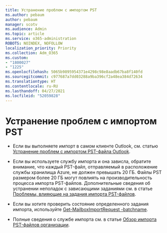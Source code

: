```yaml
---
title: Устранение проблем с импортом PST
ms.author: pebaum
author: pebaum
manager: scotv
ms.audience: Admin
ms.topic: article
ms.service: o365-administration
ROBOTS: NOINDEX, NOFOLLOW
localization_priority: Priority
ms.collection: Adm_O365
ms.custom:
- "1800027"
- "1225"
ms.openlocfilehash: 5065b9895954371e4298c98e8aadb67ba8f140fd
ms.sourcegitcommit: c977687a7dd03288a9ba396cf2a48ea384d72634
ms.translationtype: HT
ms.contentlocale: ru-RU
ms.lasthandoff: 04/27/2021
ms.locfileid: "52059828"
---
```

# <a name="troubleshooting-pst-import-issues"></a>Устранение проблем с импортом PST

- Если вы выполняете импорт в самом клиенте Outlook, см. статью [Устранение проблем с импортом PST-файла Outlook](https://support.office.com/article/Fix-problems-importing-an-Outlook-pst-file-2d2e50dc-5c36-4ab2-ab50-f1be733b3d6e).

- Если вы используете службу импорта и она зависла, обратите внимание, что каждый PST-файл, отправляемый в расположение службы хранилища Azure, не должен превышать 20 ГБ. Файлы PST размером более 20 ГБ могут повлиять на производительность процесса импорта PST-файлов. Дополнительные сведения об устранении неполадок с зависающими заданиями см. в статье [Проблемы, влияющие на задания импорта PST-файлов](https://docs.microsoft.com/office365/troubleshoot/pst-import-service/issues-with-pst-import-job).

- Если вы хотите проверить состояние определенного задания импорта, используйте [Get-MailboxImportRequest -batchname](https://docs.microsoft.com/powershell/module/exchange/mailboxes/get-mailboximportrequest).

- Полные сведения о службе импорта см. в статье [Обзор импорта PST-файлов организации](https://docs.microsoft.com/microsoft-365/compliance/importing-pst-files-to-office-365?view=o365-worldwide).
